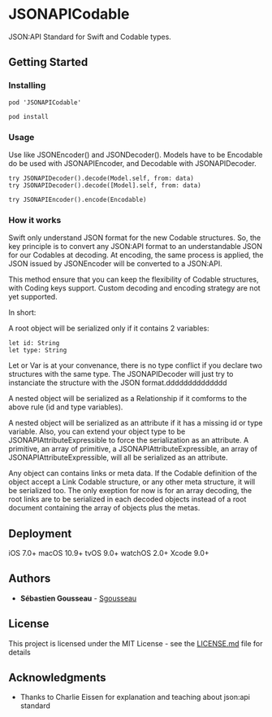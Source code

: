 # JSONAPICodable

JSON:API Standard for Swift and Codable types.

## Getting Started

### Installing

```
pod 'JSONAPICodable'
```

```
pod install
```

### Usage

Use like JSONEncoder() and JSONDecoder(). Models have to be Encodable do be used with JSONAPIEncoder, and Decodable with JSONAPIDecoder.

```
try JSONAPIDecoder().decode(Model.self, from: data)
try JSONAPIDecoder().decode([Model].self, from: data)
```

```
try JSONAPIEncoder().encode(Encodable)
```

### How it works

Swift only understand JSON format for the new Codable structures. So, the key principle is to convert any JSON:API format to an understandable JSON for our Codables at decoding. At encoding, the same process is applied, the JSON issued by JSONEncoder will be converted to a JSON:API.

This method ensure that you can keep the flexibility of Codable structures, with Coding keys support. Custom decoding and encoding strategy are not yet supported.

In short:

A root object will be serialized only if it contains 2 variables: 
```
let id: String
let type: String
```
Let or Var is  at your convenance, there is no type conflict if you declare two structures with the same type. The JSONAPIDecoder will just try to instanciate the structure with the JSON format.dddddddddddddd

A nested object will be serialized as a Relationship if it comforms to the above rule (id and type variables).

A nested object will be serialized as an attribute if it has a missing id or type variable. Also, you can extend your object type to be JSONAPIAttributeExpressible to force the serialization as an attribute. A primitive, an array of primitive, a JSONAPIAttributeExpressible, an array of JSONAPIAttributeExpressible, will all be serialized as an attribute.

Any object can contains links or meta data. If the Codable definition of the object accept a Link Codable structure, or any other meta structure, it will be serialized too. The only exeption for now is for an array decoding, the root links are to be serialized in each decoded objects instead of a root document containing the array of objects plus the metas.


## Deployment

iOS 7.0+
macOS 10.9+
tvOS 9.0+
watchOS 2.0+
Xcode 9.0+

## Authors

* **Sébastien Gousseau** - [Sgousseau](https://github.com/sgousseau)

## License

This project is licensed under the MIT License - see the [LICENSE.md](LICENSE.md) file for details

## Acknowledgments

* Thanks to Charlie Eissen for explanation and teaching about json:api standard
